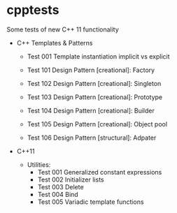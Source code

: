 # cpptests
Some tests of new C++ 11 functionality


* C++ Templates & Patterns
  * Test 001 Template instantiation implicit vs explicit
  * Test 101 Design Pattern [creational]: Factory 
  * Test 102 Design Pattern [creational]: Singleton
  * Test 103 Design Pattern [creational]: Prototype 
  * Test 104 Design Pattern [creational]: Builder 
  * Test 105 Design Pattern [creational]: Object pool

  * Test 106 Design Pattern [structural]: Adpater

* C++11
  * Utilities: 
    * Test 001 Generalized constant expressions
    * Test 002 Initializer lists
    * Test 003 Delete
    * Test 004 Bind
    * Test 005 Variadic template functions
